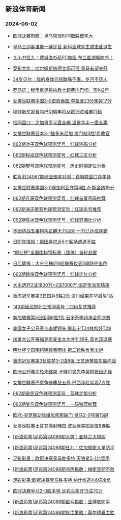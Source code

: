 ## 新浪体育新闻 
### 2024-06-02

+ [欧冠决赛前瞻：皇马常规时间取胜概率大](https://sports.sina.com.cn/l/2024-06-01/doc-inaxetwh3161631.shtml)

+ [皇马三剑客谁能一锤定音 新科金球先生或由此诞生](https://sports.sina.com.cn/l/2024-06-01/doc-inaxetwh3160993.shtml)

+ [关小刀任九：费城洛杉矶FC做胆 布兰盐湖城防冷！](https://sports.sina.com.cn/l/2024-06-01/doc-inaxfktz9677061.shtml)

+ [竞彩大势：哈尔姆斯塔德主场可信 皇马有望夺冠](https://sports.sina.com.cn/l/2024-06-01/doc-inaxetwh3168385.shtml)

+ [34岁贝尔：我的身体已经酸痛不堪，岁月不饶人](https://sports.sina.com.cn/g/2024-05-31/doc-inaxcwsu0359114.shtml)

+ [罗马诺：穆里尼奥将执教土超费内巴切，签约2年](https://sports.sina.com.cn/g/2024-05-31/doc-inaxcwsu0359020.shtml)

+ [女排世联赛中国3-0击败泰国 李盈莹23分朱婷17分](https://sports.sina.com.cn/others/volleyball/2024-06-01/doc-inaxfviu2696744.shtml)

+ [穆帅新东家费内巴切明年将从欧冠资格赛打起](https://sports.sina.com.cn/g/2024-05-31/doc-inaxcwss3582414.shtml)

+ [相同盘口：芝加哥平半盘全输 温哥华半一盘全赢](https://sports.sina.com.cn/l/2024-06-01/doc-inaxcfva0620756.shtml)

+ [女排世联赛日本3-1挫多米尼加 澳门站3胜1负收官](https://sports.sina.com.cn/others/volleyball/2024-06-01/doc-inaxfqzx9568162.shtml)

+ [062期池子双色球预测奖号：红球连码分析](https://sports.sina.com.cn/l/2024-06-01/doc-inaxcfva0578967.shtml)

+ [062期程成双色球预测奖号：红球三区分析](https://sports.sina.com.cn/l/2024-06-01/doc-inaxcfuy3801754.shtml)

+ [062期樊可双色球预测奖号：历史同期定位分析](https://sports.sina.com.cn/l/2024-06-01/doc-inaxcfva0580366.shtml)

+ [胜负彩24087期欧亚赔率对照：费城联盘口存差异](https://sports.sina.com.cn/l/2024-06-01/doc-inaxcfuy3814351.shtml)

+ [女排世联赛美国3-0保加利亚夺第4胜 A-斯金纳19分](https://sports.sina.com.cn/others/volleyball/2024-06-01/doc-inaxeyef9857491.shtml)

+ [062期凡哥双色球预测奖号：红球首尾号码推荐](https://sports.sina.com.cn/l/2024-06-01/doc-inaxcfuy3803150.shtml)

+ [062期海无量双色球预测奖号：红球杀号推荐](https://sports.sina.com.cn/l/2024-06-01/doc-inaxcfva0580741.shtml)

+ [062期陈冰双色球预测奖号：红球奇偶比分析](https://sports.sina.com.cn/l/2024-06-01/doc-inaxcfuy3801358.shtml)

+ [本因坊战五番棋余正麒无力回天 一力辽达成连霸](https://sports.sina.com.cn/go/2024-06-01/doc-inaxfkty2895740.shtml)

+ [日职联情报：磐田喜悦近5个客场遭遇不胜](https://sports.sina.com.cn/l/2024-06-01/doc-inaxeyee3068929.shtml)

+ [“明仕杯”全国围棋锦标赛（团体）首轮战罢](https://sports.sina.com.cn/go/2024-06-01/doc-inaxeyee3073726.shtml)

+ [日乙情报：大分三神近6轮联赛仅丢5球防守出色](https://sports.sina.com.cn/l/2024-06-01/doc-inaxeyee3069429.shtml)

+ [062期韩侠双色球预测奖号：红球定位分析](https://sports.sina.com.cn/l/2024-06-01/doc-inaxcfuy3804222.shtml)

+ [大乐透开2注1800万+2注1000万 固定奖派奖结束](https://sports.sina.com.cn/l/2024-06-01/doc-inaxfzrt9358244.shtml)

+ [重庆冠军赛第3日国乒9胜2负 波尔结束在华最后1站](https://sports.sina.com.cn/others/pingpang/2024-06-01/doc-inaxfzrs2590487.shtml)

+ [143期唐龙排列三预测奖号：四码复式推荐](https://sports.sina.com.cn/l/2024-06-01/doc-inaxeyef9842315.shtml)

+ [新加坡赛第5日国羽6胜1负 石宇奇李诗沣会师决赛](https://sports.sina.com.cn/others/badmin/2024-06-01/doc-inaxfviv9470418.shtml)

+ [美国女子公开赛韦查妮领先 殷若宁T24林希妤T29](https://sports.sina.com.cn/golf/lpga/2024-06-01/doc-inaxeyee3068758.shtml)

+ [加拿大公开赛福克斯麦金太尔并列领先 袁也淳退赛](https://sports.sina.com.cn/golf/pgatour/2024-06-01/doc-inaxeyee3067637.shtml)

+ [明仕杯全国围棋锦标赛团体 第二轮胜负表出炉](https://sports.sina.com.cn/go/2024-06-01/doc-inaxfzrt9347118.shtml)

+ [重庆冠军赛第3日陈梦3-2进8强 王艺迪樊振东赢内战](https://sports.sina.com.cn/others/pingpang/2024-06-01/doc-inaxfkty2897212.shtml)

+ [欧洲公开赛次轮未结束 卡特尔领先李昊桐晋级边缘](https://sports.sina.com.cn/golf/epgatour/2024-06-01/doc-inaxeyee3069260.shtml)

+ [女排世联赛巴意争锋鏖战五局 巴西涉险实现7连胜](https://sports.sina.com.cn/others/volleyball/2024-06-01/doc-inaxfktz9651347.shtml)

+ [062期安民双色球预测奖号：蓝球走势分析](https://sports.sina.com.cn/l/2024-06-02/doc-inaxhfxq2483300.shtml)

+ [062期梦凡双色球预测奖号：一码独蓝推荐](https://sports.sina.com.cn/l/2024-06-02/doc-inaxhfxr9259718.shtml)

+ [欧冠-克罗斯助攻维尼修斯破门 皇马2-0夺第15冠](https://sports.sina.com.cn/g/laliga/2024-06-02/doc-inaxhwvi8946359.shtml)

+ [女排世联赛土耳其零封韩国 波兰挫美国豪取8连胜](https://sports.sina.com.cn/others/volleyball/2024-06-02/doc-inaxhwvh2166168.shtml)

+ [[新浪彩票]足彩第24088期大势：亚特兰大稳胆](https://sports.sina.com.cn/l/2024-06-02/doc-inaxhwvi8955732.shtml)

+ [[新浪彩票]足彩第24088期任九：佐加顿斯大单防平](https://sports.sina.com.cn/l/2024-06-02/doc-inaxhwvh2180139.shtml)

+ [足彩彩果：欧冠决赛皇马胜多特 天狼星5-1北雪平](https://sports.sina.com.cn/l/2024-06-02/doc-inaxhwvh2169565.shtml)

+ [[新浪彩票]足彩第24088期冷热指数：梅斯坚韧不败](https://sports.sina.com.cn/l/2024-06-02/doc-inaxhwvh2171012.shtml)

+ [足彩彩果:欧冠决赛皇马胜多特 纳什维造4.6倍冷负](https://sports.sina.com.cn/l/2024-06-02/doc-inaxhwvh2169565.shtml)

+ [欧冠决赛皇马2-0胜多特 足彩头奖开13注70万](https://sports.sina.com.cn/l/2024-06-02/doc-inaxhwvh2169565.shtml)

+ [[新浪彩票]足彩第24088期盈亏指数：亚特联防平](https://sports.sina.com.cn/l/2024-06-02/doc-inaxhwvh2180510.shtml)

+ [[新浪彩票]足彩第24088期投注策略：莫尔德看主胜](https://sports.sina.com.cn/l/2024-06-02/doc-inaxhwvi8957793.shtml)

